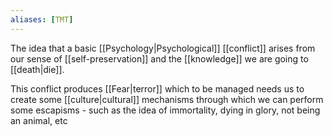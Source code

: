 ```yaml
---
aliases: [TMT]
---
```


The idea that a basic [[Psychology|Psychological]] [[conflict]] arises from our sense of [[self-preservation]] and the [[knowledge]] we are going to [[death|die]].

This conflict produces [[Fear|terror]] which to be managed needs us to create some [[culture|cultural]] mechanisms through which we can perform some escapisms - such as the idea of immortality, dying in glory, not being an animal, etc